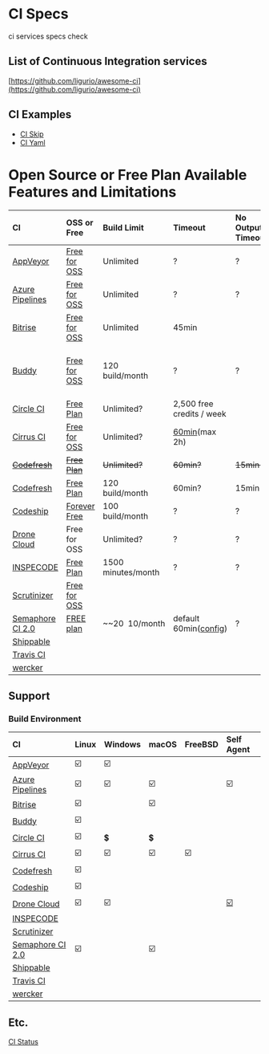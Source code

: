 # CI Specs

ci services specs check

## List of Continuous Integration services

[https://github.com/ligurio/awesome-ci](https://github.com/ligurio/awesome-ci) 

## CI Examples

* [CI Skip](https://github.com/srz-zumix/ci-skip)
* [CI Yaml](https://github.com/srz-zumix/ci-yaml)

# Open Source or Free Plan Available Features and Limitations

|CI|OSS or Free|Build Limit|Timeout|No Output Timeout|Any Limits|
|:--|:--|:--|:--|:--|:--|
|[AppVeyor](https://www.appveyor.com)|[Free for OSS](https://www.appveyor.com/pricing/)|Unlimited|?|?||
|[Azure Pipelines](https://azure.microsoft.com/ja-jp/services/devops/pipelines/)|[Free for OSS](https://azure.microsoft.com/ja-jp/pricing/details/devops/azure-devops-services/)|Unlimited|?|?||
|[Bitrise](https://www.bitrise.io)|[Free for OSS](https://blog.bitrise.io/free-developer-plan-features-for-open-source-projects-on-bitrise)|Unlimited|45min||
|[Buddy](https://buddy.works)|[Free for OSS](https://buddy.works/free-for-open-source)|120 build/month|?|?|5 projects / 500 MB cache / 1 GB & 2vCPU performance|
|[Circle CI](https://circleci.com)|[Free Plan](https://circleci.com/pricing/usage/)|Unlimited?|2,500 free credits / week|||
|[Cirrus CI](https://cirrus-ci.org/)|[Free for OSS](https://cirrus-ci.org/pricing/)|Unlimited?|[60min](https://cirrus-ci.org/faq/#instance-timed-out)(max 2h)||[Parallel VMs limit](https://cirrus-ci.org/faq/#are-there-any-limits)|
|~~[Codefresh](https://codefresh.io/)~~|~~[Free Plan](https://codefresh.io/pricing/)~~|~~Unlimited?~~|~~60min?~~|~~15min ?~~|
|[Codefresh](https://codefresh.io/)|[Free Plan](https://github.com/marketplace/codefresh)|120 build/month|60min?|15min ?|
|[Codeship](https://codeship.com/)|[Forever Free](https://codeship.com/pricing)|100 build/month|?|?||
|[Drone Cloud](https://cloud.drone.io/)|Free for OSS|Unlimited?|?|?||
|[INSPECODE](https://rocro.com/inspecode)|[Free Plan](https://rocro.com/inspecode/pricing)|1500 minutes/month|?|?||
|[Scrutinizer](https://scrutinizer-ci.com)|[Free for OSS](https://scrutinizer-ci.com/pricing)||||
|[Semaphore CI 2.0](https://semaphoreci.com)|[FREE plan](https://semaphoreci.com/pricing)|~~$20~~$10/month|default 60min([config](https://docs.semaphoreci.com/article/50-pipeline-yaml#execution_time_limit))|?|[Quotas and Limits](https://docs.semaphoreci.com/article/133-quotas-and-limits)|
|[Shippable](http://shippable.com)||||
|[Travis CI](https://travis-ci.com/)|||
|[wercker](http://www.wercker.com/)||||

## Support 

### Build Environment

|CI|Linux|Windows|macOS|FreeBSD|Self Agent|
|:--|:--|:--|:--|:--|:--|
|[AppVeyor](https://www.appveyor.com/docs/build-environment/)|:ballot_box_with_check:|:ballot_box_with_check:|||
|[Azure Pipelines](https://docs.microsoft.com/ja-jp/azure/devops/pipelines/agents/agents?view=azure-devops)|:ballot_box_with_check:|:ballot_box_with_check:|:ballot_box_with_check:||:ballot_box_with_check:|
|[Bitrise](https://devcenter.bitrise.io/infrastructure/virtual-machines/)|:ballot_box_with_check:||:ballot_box_with_check:|||
|[Buddy](https://buddy.works)|:ballot_box_with_check:|||||
|[Circle CI](https://circleci.com/pricing/usage/)|:ballot_box_with_check:|:heavy_dollar_sign:|:heavy_dollar_sign:|||
|[Cirrus CI](https://cirrus-ci.org/features/#comparison-with-popular-ciaas)|:ballot_box_with_check:|:ballot_box_with_check:|:ballot_box_with_check:|:ballot_box_with_check:|
|[Codefresh](https://codefresh.io/)|:ballot_box_with_check:|||||
|[Codeship](https://codeship.com/)|:ballot_box_with_check:|||||
|[Drone Cloud](https://docs.drone.io/user-guide/pipeline/steps/#platform)|:ballot_box_with_check:|:ballot_box_with_check:|||[:ballot_box_with_check:](https://docs.drone.io/runners/)|
|[INSPECODE](https://rocro.com/inspecode)||
|[Scrutinizer](https://scrutinizer-ci.com)||
|[Semaphore CI 2.0](https://docs.semaphoreci.com/category/57-cicd-environment)|:ballot_box_with_check:||:ballot_box_with_check:||
|[Shippable](http://shippable.com)||
|[Travis CI](https://travis-ci.com/)|
|[wercker](http://www.wercker.com/)||

## Etc.

[CI Status](./docs/ci-status.md)

